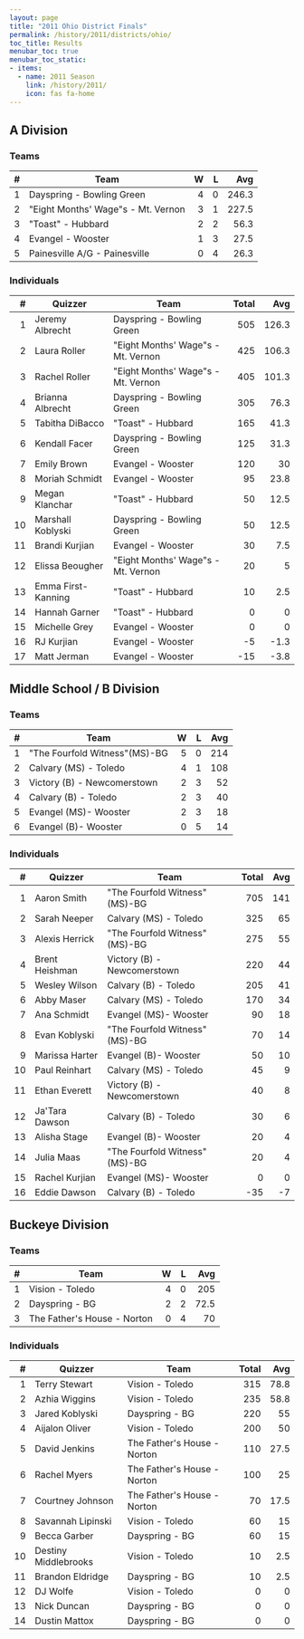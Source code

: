 ```yaml
---
layout: page
title: "2011 Ohio District Finals"
permalink: /history/2011/districts/ohio/
toc_title: Results
menubar_toc: true
menubar_toc_static:
- items:
  - name: 2011 Season
    link: /history/2011/
    icon: fas fa-home
---
```


## A Division

### Teams

|    # | Team                               |    W |    L |   Avg |
| ---: | ---------------------------------- | ---: | ---: | ----: |
|    1 | Dayspring - Bowling Green          |    4 |    0 | 246.3 |
|    2 | "Eight Months' Wage"s - Mt. Vernon |    3 |    1 | 227.5 |
|    3 | "Toast" - Hubbard                  |    2 |    2 |  56.3 |
|    4 | Evangel - Wooster                  |    1 |    3 |  27.5 |
|    5 | Painesville A/G - Painesville      |    0 |    4 |  26.3 |

### Individuals

|    # | Quizzer            | Team                               | Total |   Avg |
| ---: | ------------------ | ---------------------------------- | ----: | ----: |
|    1 | Jeremy Albrecht    | Dayspring - Bowling Green          |   505 | 126.3 |
|    2 | Laura Roller       | "Eight Months' Wage"s - Mt. Vernon |   425 | 106.3 |
|    3 | Rachel Roller      | "Eight Months' Wage"s - Mt. Vernon |   405 | 101.3 |
|    4 | Brianna Albrecht   | Dayspring - Bowling Green          |   305 |  76.3 |
|    5 | Tabitha DiBacco    | "Toast" - Hubbard                  |   165 |  41.3 |
|    6 | Kendall Facer      | Dayspring - Bowling Green          |   125 |  31.3 |
|    7 | Emily Brown        | Evangel - Wooster                  |   120 |    30 |
|    8 | Moriah Schmidt     | Evangel - Wooster                  |    95 |  23.8 |
|    9 | Megan Klanchar     | "Toast" - Hubbard                  |    50 |  12.5 |
|   10 | Marshall Koblyski  | Dayspring - Bowling Green          |    50 |  12.5 |
|   11 | Brandi Kurjian     | Evangel - Wooster                  |    30 |   7.5 |
|   12 | Elissa Beougher    | "Eight Months' Wage"s - Mt. Vernon |    20 |     5 |
|   13 | Emma First-Kanning | "Toast" - Hubbard                  |    10 |   2.5 |
|   14 | Hannah Garner      | "Toast" - Hubbard                  |     0 |     0 |
|   15 | Michelle Grey      | Evangel - Wooster                  |     0 |     0 |
|   16 | RJ Kurjian         | Evangel - Wooster                  |    -5 |  -1.3 |
|   17 | Matt Jerman        | Evangel - Wooster                  |   -15 |  -3.8 |

## Middle School / B Division

### Teams

|    # | Team                          |    W |    L |  Avg |
| ---: | ----------------------------- | ---: | ---: | ---: |
|    1 | "The Fourfold Witness"(MS)-BG |    5 |    0 |  214 |
|    2 | Calvary (MS) - Toledo         |    4 |    1 |  108 |
|    3 | Victory (B) - Newcomerstown   |    2 |    3 |   52 |
|    4 | Calvary (B) - Toledo          |    2 |    3 |   40 |
|    5 | Evangel (MS)- Wooster         |    2 |    3 |   18 |
|    6 | Evangel (B)- Wooster          |    0 |    5 |   14 |

### Individuals

|    # | Quizzer        | Team                          | Total |  Avg |
| ---: | -------------- | ----------------------------- | ----: | ---: |
|    1 | Aaron Smith    | "The Fourfold Witness"(MS)-BG |   705 |  141 |
|    2 | Sarah Neeper   | Calvary (MS) - Toledo         |   325 |   65 |
|    3 | Alexis Herrick | "The Fourfold Witness"(MS)-BG |   275 |   55 |
|    4 | Brent Heishman | Victory (B) - Newcomerstown   |   220 |   44 |
|    5 | Wesley Wilson  | Calvary (B) - Toledo          |   205 |   41 |
|    6 | Abby Maser     | Calvary (MS) - Toledo         |   170 |   34 |
|    7 | Ana Schmidt    | Evangel (MS)- Wooster         |    90 |   18 |
|    8 | Evan Koblyski  | "The Fourfold Witness"(MS)-BG |    70 |   14 |
|    9 | Marissa Harter | Evangel (B)- Wooster          |    50 |   10 |
|   10 | Paul Reinhart  | Calvary (MS) - Toledo         |    45 |    9 |
|   11 | Ethan Everett  | Victory (B) - Newcomerstown   |    40 |    8 |
|   12 | Ja'Tara Dawson | Calvary (B) - Toledo          |    30 |    6 |
|   13 | Alisha Stage   | Evangel (B)- Wooster          |    20 |    4 |
|   14 | Julia Maas     | "The Fourfold Witness"(MS)-BG |    20 |    4 |
|   15 | Rachel Kurjian | Evangel (MS)- Wooster         |     0 |    0 |
|   16 | Eddie Dawson   | Calvary (B) - Toledo          |   -35 |   -7 |

## Buckeye Division

### Teams

|    # | Team                        |    W |    L |  Avg |
| ---: | --------------------------- | ---: | ---: | ---: |
|    1 | Vision  - Toledo            |    4 |    0 |  205 |
|    2 | Dayspring - BG              |    2 |    2 | 72.5 |
|    3 | The Father's House - Norton |    0 |    4 |   70 |

### Individuals

|    # | Quizzer              | Team                        | Total |  Avg |
| ---: | -------------------- | --------------------------- | ----: | ---: |
|    1 | Terry Stewart        | Vision  - Toledo            |   315 | 78.8 |
|    2 | Azhia Wiggins        | Vision  - Toledo            |   235 | 58.8 |
|    3 | Jared Koblyski       | Dayspring - BG              |   220 |   55 |
|    4 | Aijalon Oliver       | Vision  - Toledo            |   200 |   50 |
|    5 | David Jenkins        | The Father's House - Norton |   110 | 27.5 |
|    6 | Rachel Myers         | The Father's House - Norton |   100 |   25 |
|    7 | Courtney Johnson     | The Father's House - Norton |    70 | 17.5 |
|    8 | Savannah Lipinski    | Vision  - Toledo            |    60 |   15 |
|    9 | Becca Garber         | Dayspring - BG              |    60 |   15 |
|   10 | Destiny Middlebrooks | Vision  - Toledo            |    10 |  2.5 |
|   11 | Brandon Eldridge     | Dayspring - BG              |    10 |  2.5 |
|   12 | DJ Wolfe             | Vision  - Toledo            |     0 |    0 |
|   13 | Nick Duncan          | Dayspring - BG              |     0 |    0 |
|   14 | Dustin Mattox        | Dayspring - BG              |     0 |    0 |
